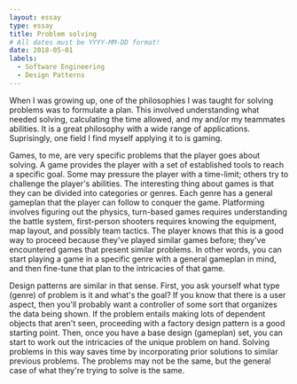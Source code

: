 ```yaml
---
layout: essay
type: essay
title: Problem solving
# All dates must be YYYY-MM-DD format!
date: 2018-05-01
labels:
  - Software Engineering
  - Design Patterns
---
```


When I was growing up, one of the philosophies I was taught for solving problems was to formulate a plan. This involved understanding what needed solving, calculating the time allowed, and my and/or my teammates abilities. It is a great philosophy with a wide range of applications. Suprisingly, one field I find myself applying it to is gaming.

Games, to me, are very specific problems that the player goes about solving. A game provides the player with a set of established tools to reach a specific goal. Some may pressure the player with a time-limit; others try to challenge the player's abilities. The interesting thing about games is that they can be divided into categories or genres. Each genre has a general gameplan that the player can follow to conquer the game. Platforming involves figuring out the physics, turn-based games requires understanding the battle system, first-person shooters requires knowing the equipment, map layout, and possibly team tactics. The player knows that this is a good way to proceed because they've played similar games before; they've encountered games that present similar problems. In other words, you can start playing a game in a specific genre with a general gameplan in mind, and then fine-tune that plan to the intricacies of that game.

Design patterns are similar in that sense. First, you ask yourself what type (genre) of problem is it and what's the goal? If you know that there is a user aspect, then you'll probably want a controller of some sort that organizes the data being shown. If the problem entails making lots of dependent objects that aren't seen, proceeding with a factory design pattern is a good starting point. Then, once you have a base design (gameplan) set, you can start to work out the intricacies of the unique problem on hand. Solving problems in this way saves time by incorporating prior solutions to similar previous problems. The problems may not be the same, but the general case of what they're trying to solve is the same. 




